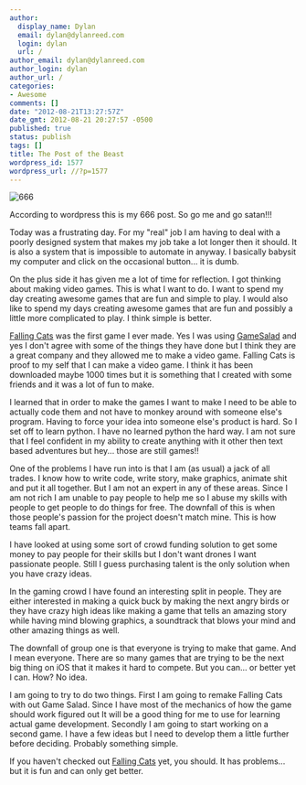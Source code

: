 ```yaml
---
author:
  display_name: Dylan
  email: dylan@dylanreed.com
  login: dylan
  url: /
author_email: dylan@dylanreed.com
author_login: dylan
author_url: /
categories:
- Awesome
comments: []
date: "2012-08-21T13:27:57Z"
date_gmt: 2012-08-21 20:27:57 -0500
published: true
status: publish
tags: []
title: The Post of the Beast
wordpress_id: 1577
wordpress_url: //?p=1577
---
```


![][1]

   [1]: https://encrypted-tbn1.google.com/images?q=tbn:ANd9GcRBLRaBU0a2KqU4hvrm3FKZxTzScjP-KpGTfxrk0kamQMk-WhMrjg (666)

According to wordpress this is my 666 post. So go me and go satan!!!

Today was a frustrating day. For my "real" job I am having to deal with a poorly designed system that makes my job take a lot longer then it should. It is also a system that is impossible to automate in anyway. I basically babysit my computer and click on the occasional button... it is dumb.

On the plus side it has given me a lot of time for reflection. I got thinking about making video games. This is what I want to do. I want to spend my day creating awesome games that are fun and simple to play. I would also like to spend my days creating awesome games that are fun and possibly a little more complicated to play. I think simple is better.

[Falling Cats][2] was the first game I ever made. Yes I was using [GameSalad][3] and yes I don't agree with some of the things they have done but I think they are a great company and they allowed me to make a video game. Falling Cats is proof to my self that I can make a video game. I think it has been downloaded maybe 1000 times but it is something that I created with some friends and it was a lot of fun to make.

   [2]: http://itunes.apple.com/us/app/falling-cats/id501160569?ls=1&mt=8
   [3]: http://gamesalad.com/

I learned that in order to make the games I want to make I need to be able to actually code them and not have to monkey around with someone else's program. Having to force your idea into someone else's product is hard. So I set off to learn python. I have no learned python the hard way. I am not sure that I feel confident in my ability to create anything with it other then text based adventures but hey... those are still games!!

One of the problems I have run into is that I am (as usual) a jack of all trades. I know how to write code, write story, make graphics, animate shit and put it all together. But I am not an expert in any of these areas. Since I am not rich I am unable to pay people to help me so I abuse my skills with people to get people to do things for free. The downfall of this is when those people's passion for the project doesn't match mine. This is how teams fall apart.

I have looked at using some sort of crowd funding solution to get some money to pay people for their skills but I don't want drones I want passionate people. Still I guess purchasing talent is the only solution when you have crazy ideas.

In the gaming crowd I have found an interesting split in people. They are either interested in making a quick buck by making the next angry birds or they have crazy high ideas like making a game that tells an amazing story while having mind blowing graphics, a soundtrack that blows your mind and other amazing things as well.

The downfall of group one is that everyone is trying to make that game. And I mean everyone. There are so many games that are trying to be the next big thing on iOS that it makes it hard to compete. But you can... or better yet I can. How? No idea.

I am going to try to do two things. First I am going to remake Falling Cats with out Game Salad. Since I have most of the mechanics of how the game should work figured out It will be a good thing for me to use for learning actual game development. Secondly I am going to start working on a second game. I have a few ideas but I need to  develop them a little further before deciding. Probably something simple.

If you haven't checked out [Falling Cats][4] yet, you should. It has problems... but it is fun and can only get better.

   [4]: http://itunes.apple.com/us/app/falling-cats/id501160569?ls=1&mt=8

 

 
